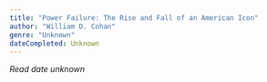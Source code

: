 ```yaml
---
title: "Power Failure: The Rise and Fall of an American Icon"
author: "William D. Cohan"
genre: "Unknown"
dateCompleted: Unknown
---
```


*Read date unknown*

